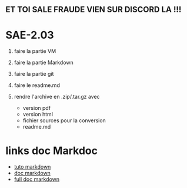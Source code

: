 ## ET TOI SALE FRAUDE VIEN SUR DISCORD LA !!!   

# SAE-2.03  

1. faire la partie VM
2. faire la partie Markdown
3. faire la partie git

4. faire le readme.md

5. rendre l'archive en .zip/.tar.gz avec
   * version pdf
   * version html
   * fichier sources pour la conversion
   * readme.md

# links doc Markdoc
* [tuto markdown](https://www.markdowntutorial.com/fr/lesson/7/)
* [doc markdown](https://commonmark.org/help/)
* [full doc markdown](https://docs.framasoft.org/fr/grav/markdown.html)
